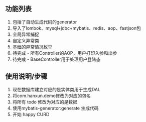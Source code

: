 ## 功能列表
1. 包括了自动生成代码的generator
2. 导入了lombok、mysql+jdbc+mybatis、redis、aop、fastjson包
3. 全局异常捕捉
4. 自定义异常类
5. 基础的异常情况枚举
6. 待完成 - 所有Controller的AOP，用户打印入参和出参 
7. 待完成 - BaseController用于处理用户登陆态
## 使用说明/步骤
1. 现在数据库建立对应的是实体类用于生成DAL
2. 将com.hanxun.demo修改为对应的包名
3. 将所有 todo 修改为对应的是数据
4. 使用mybatis-generator:generate 生成代码
5. 开始 happy CURD


